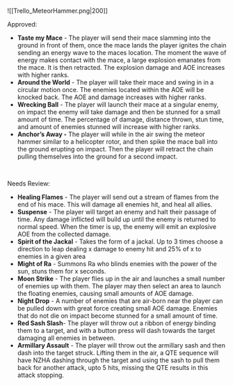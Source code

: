 ![[Trello_MeteorHammer.png|200]]

Approved:

-   **Taste my Mace** - The player will send their mace slamming into the ground in front of them, once the mace lands the player ignites the chain sending an energy wave to the maces location. The moment the wave of energy makes contact with the mace, a large explosion emanates from the mace. It is then retracted. The explosion damage and AOE increases with higher ranks.
-   **Around the World** - The player will take their mace and swing in in a circular motion once. The enemies located within the AOE will be knocked back. The AOE and damage increases with higher ranks.
-   **Wrecking Ball** - The player will launch their mace at a singular enemy, on impact the enemy will take damage and then be stunned for a small amount of time. The percentage of damage, distance thrown, stun time, and amount of enemies stunned will increase with higher ranks.
-   **Anchor’s Away -** The player will while in the air swing the meteor hammer similar to a helicopter rotor, and then spike the mace ball into the ground erupting on impact. Then the player will retract the chain pulling themselves into the ground for a second impact.

‌

Needs Review:

-   **Healing Flames** - The player will send out a stream of flames from the end of his mace. This will damage all enemies hit, and heal all allies.
-   **Suspense** - The player will target an enemy and halt their passage of time. Any damage inflicted will build up until the enemy is returned to normal speed. When the timer is up, the enemy will emit an explosive AOE from the collected damage.
-   **Spirit of the Jackal** - Takes the form of a jackal. Up to 3 times choose a direction to leap dealing x damage to enemy hit and 25% of x to enemies in a given area
-   **Might of Ra** - Summons Ra who blinds enemies with the power of the sun, stuns them for x seconds.
-   **Moon Strike** - The player flies up in the air and launches a small number of enemies up with them. The player may then select an area to launch the floating enemies, causing small amounts of AOE damage.
-   **Night Drop** - A number of enemies that are air-born near the player can be pulled down with great force creating small AOE damage. Enemies that do not die on impact become stunned for a small amount of time.
-   **Red Sash Slash**- The player will throw out a ribbon of energy binding them to a target, and with a button press will dash towards the target damaging all enemies in between.
-   **Armillary Assault** - The player will throw out the armillary sash and then dash into the target struck. Lifting them in the air, a QTE sequence will have NZHA dashing through the target and using the sash to pull them back for another attack, upto 5 hits, missing the QTE results in this attack stopping.